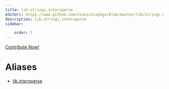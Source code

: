 ```yaml
---
title: lib.strings.intersperse
editUrl: https://www.github.com/nixos/nixpkgs/blob/master/lib/strings.nix#L117C5
description: lib.strings.intersperse
sidebar:

    order: 7
---
```


<a href="https://www.github.com/nixos/nixpkgs/blob/master/lib/strings.nix#L117C5">Contribute Now!</a>


# Aliases

- [lib.intersperse](./reference/lib/lib-intersperse)


